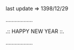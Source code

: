 last update&nbsp;=>&nbsp;1398/12/29

  ..................

.:: HAPPY NEW YEAR ::.

  ..................